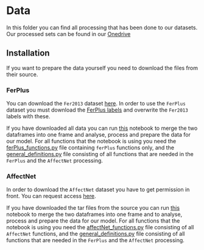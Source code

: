 # Data

In this folder you can find all processing that has been done to our datasets. 
Our processed sets can be found in our [Onedrive](https://hogeschoolutrecht-my.sharepoint.com/personal/maria_dukmak_student_hu_nl/_layouts/15/onedrive.aspx?originalPath=aHR0cHM6Ly9ob2dlc2Nob29sdXRyZWNodC1teS5zaGFyZXBvaW50LmNvbS86ZjovZy9wZXJzb25hbC9tYXJpYV9kdWttYWtfc3R1ZGVudF9odV9ubC9FdHBQYlBYWjdrVkh1WW1RTWlwNTJwc0JkS1kxUWNWa0d1aS1teXBMQ0xZdjh3P3J0aW1lPWdac0I1SzM5MkVn&id=%2Fpersonal%2Fmaria%5Fdukmak%5Fstudent%5Fhu%5Fnl%2FDocuments%2FBB8%2Fprocessed%5Fsets)

## Installation
If you want to prepare the data yourself you need to download the files from their source.

### FerPlus
You can download the `Fer2013` dataset 
[here](https://www.kaggle.com/deadskull7/fer2013). 
In order to use the `FerPlus` dataset you must download the 
[FerPlus labels](https://github.com/microsoft/FERPlus) and 
overwrite the `Fer2013` labels with these.

If you have downloaded all data you can run [this](https://github.com/BB8-2020/EmpathicRobot/blob/data/data/ferPlus/data_processing_FerPlus.ipynb)
notebook to merge the two dataframes into one frame and analyse, process and prepare the data for our model.
For all functions that the notebook is using you need the [ferPlus_functions.py](https://github.com/BB8-2020/EmpathicRobot/blob/data/data/ferPlus/ferPlus_functions.py)
file containing `ferPlus` functions only, and the [general_definitions.py](https://github.com/BB8-2020/EmpathicRobot/blob/data/data/general_defenitions.py) 
file consisting of all functions that are needed in the `FerPlus` and the `AffectNet` processing.

### AffectNet
In order to download the `AffectNet` dataset you have to get permission in front. 
You can request access [here](http://mohammadmahoor.com/affectnet/).

If you have downloaded the tar files from the source you can run [this](https://github.com/BB8-2020/EmpathicRobot/blob/data/data/ferPlus/data_processing_FerPlus.ipynb) 
notebook to merge the two dataframes into one frame and to analyse, process and prepare the data for our model.
For all functions that the notebook is using you need the [affectNet_functions.py](https://github.com/BB8-2020/EmpathicRobot/blob/data/data/affectNet/affectNet_functions.py)
file consisting of all `AffectNet` functions, and the [general_definitions.py](https://github.com/BB8-2020/EmpathicRobot/blob/data/data/general_defenitions.py) 
file consisting of all functions that are needed in the `FerPlus` and the `AffectNet` processing.
